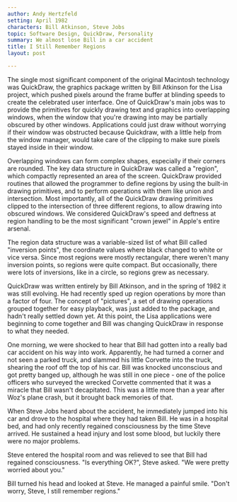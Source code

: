 ```yaml
---
author: Andy Hertzfeld
setting: April 1982
characters: Bill Atkinson, Steve Jobs
topic: Software Design, QuickDraw, Personality
summary: We almost lose Bill in a car accident
title: I Still Remember Regions
layout: post

---
```


The single most significant component of the original Macintosh technology was QuickDraw, the graphics package written by Bill Atkinson for the Lisa project, which pushed pixels around the frame buffer at blinding speeds to create the celebrated user interface. One of QuickDraw's main jobs was to provide the primitives for quickly drawing text and graphics into overlapping windows, when the window that you're drawing into may be partially obscured by other windows. Applications could just draw without worrying if their window was obstructed because Quickdraw, with a little help from the window manager, would take care of the clipping to make sure pixels stayed inside in their window.

  
  
  
  
Overlapping windows can form complex shapes, especially if their corners are rounded. The key data structure in QuickDraw was called a "region", which compactly represented an area of the screen. QuickDraw provided routines that allowed the programmer to define regions by using the built-in drawing primitives, and to perform operations with them like union and intersection. Most importantly, all of the QuickDraw drawing primitives clipped to the intersection of three different regions, to allow drawing into obscured windows. We considered QuickDraw's speed and deftness at region handling to be the most significant "crown jewel" in Apple's entire arsenal.  
  
  
The region data structure was a variable-sized list of what Bill called "inversion points", the coordinate values where black changed to white or vice versa. Since most regions were mostly rectangular, there weren't many inversion points, so regions were quite compact. But occasionally, there were lots of inversions, like in a circle, so regions grew as necessary.  
  
  
QuickDraw was written entirely by Bill Atkinson, and in the spring of 1982 it was still evolving. He had recently sped up region operations by more than a factor of four. The concept of "pictures", a set of drawing operations grouped together for easy playback, was just added to the package, and hadn't really settled down yet. At this point, the Lisa applications were beginning to come together and Bill was changing QuickDraw in response to what they needed.   
  
  
One morning, we were shocked to hear that Bill had gotten into a really bad car accident on his way into work. Apparently, he had turned a corner and not seen a parked truck, and slammed his little Corvette into the truck, shearing the roof off the top of his car. Bill was knocked unconscious and got pretty banged up, although he was still in one piece - one of the police officers who surveyed the wrecked Corvette commented that it was a miracle that Bill wasn't decapitated. This was a little more than a year after Woz's plane crash, but it brought back memories of that.  
  
  
When Steve Jobs heard about the accident, he immediately jumped into his car and drove to the hospital where they had taken Bill. He was in a hospital bed, and had only recently regained consciousness by the time Steve arrived. He sustained a head injury and lost some blood, but luckily there were no major problems.  
  
  
Steve entered the hospital room and was relieved to see that Bill had regained consciousness. "Is everything OK?", Steve asked. "We were pretty worried about you."  
  
  
Bill turned his head and looked at Steve. He managed a painful smile. "Don't worry, Steve, I still remember regions." 
